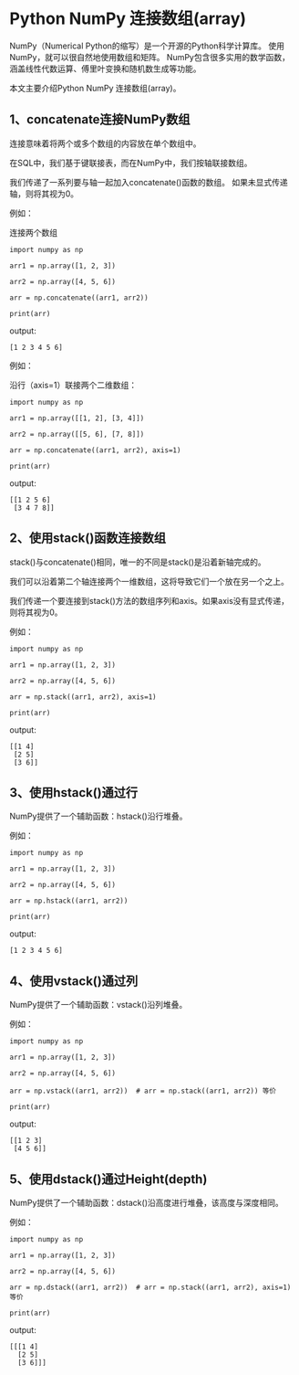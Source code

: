 # Python NumPy 连接数组(array)

NumPy（Numerical Python的缩写）是一个开源的Python科学计算库。
使用NumPy，就可以很自然地使用数组和矩阵。
NumPy包含很多实用的数学函数，涵盖线性代数运算、傅里叶变换和随机数生成等功能。

本文主要介绍Python NumPy 连接数组(array)。

## 1、concatenate连接NumPy数组
连接意味着将两个或多个数组的内容放在单个数组中。

在SQL中，我们基于键联接表，而在NumPy中，我们按轴联接数组。

我们传递了一系列要与轴一起加入concatenate()函数的数组。 如果未显式传递轴，则将其视为0。

例如：

连接两个数组
```text
import numpy as np

arr1 = np.array([1, 2, 3])

arr2 = np.array([4, 5, 6])

arr = np.concatenate((arr1, arr2))

print(arr)
```
output:
```text
[1 2 3 4 5 6]
```

例如：

沿行（axis=1）联接两个二维数组：
```text
import numpy as np

arr1 = np.array([[1, 2], [3, 4]])

arr2 = np.array([[5, 6], [7, 8]])

arr = np.concatenate((arr1, arr2), axis=1)

print(arr)
```
output:
```text
[[1 2 5 6]
 [3 4 7 8]]
```

## 2、使用stack()函数连接数组
stack()与concatenate()相同，唯一的不同是stack()是沿着新轴完成的。

我们可以沿着第二个轴连接两个一维数组，这将导致它们一个放在另一个之上。

我们传递一个要连接到stack()方法的数组序列和axis。如果axis没有显式传递，则将其视为0。

例如：
```text
import numpy as np

arr1 = np.array([1, 2, 3])

arr2 = np.array([4, 5, 6])

arr = np.stack((arr1, arr2), axis=1)

print(arr)
```
output:
```text
[[1 4]
 [2 5]
 [3 6]]
```

## 3、使用hstack()通过行
NumPy提供了一个辅助函数：hstack()沿行堆叠。

例如：
```text
import numpy as np

arr1 = np.array([1, 2, 3])

arr2 = np.array([4, 5, 6])

arr = np.hstack((arr1, arr2))

print(arr)
```
output:
```text
[1 2 3 4 5 6]
```

## 4、使用vstack()通过列
NumPy提供了一个辅助函数：vstack()沿列堆叠。

例如：
```text
import numpy as np

arr1 = np.array([1, 2, 3])

arr2 = np.array([4, 5, 6])

arr = np.vstack((arr1, arr2))  # arr = np.stack((arr1, arr2)) 等价

print(arr)
```
output:
```text
[[1 2 3]
 [4 5 6]]
```

## 5、使用dstack()通过Height(depth)
NumPy提供了一个辅助函数：dstack()沿高度进行堆叠，该高度与深度相同。

例如：
```text
import numpy as np

arr1 = np.array([1, 2, 3])

arr2 = np.array([4, 5, 6])

arr = np.dstack((arr1, arr2))  # arr = np.stack((arr1, arr2), axis=1) 等价

print(arr)
```
output:
```text
[[[1 4]
  [2 5]
  [3 6]]]
```
